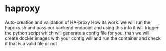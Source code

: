 # haproxy
Auto-creation and validation of HA-proxy
How its work.
we will run the haprixy.sh and pass our backend  endpoint  and using this info it will trigger the python script which will generate a config file for you.
than we will create  docker images with your config will and run the container  and check if that is a valid file or not 
